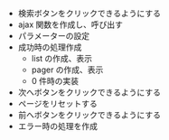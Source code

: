 - 検索ボタンをクリックできるようにする
- ajax 関数を作成し、呼び出す
- パラメーターの設定
- 成功時の処理作成
  - list の作成、表示
  - pager の作成、表示
  - 0 件時の実装
- 次へボタンをクリックできるようにする
- ページをリセットする
- 前へボタンをクリックできるようにする
- エラー時の処理を作成
